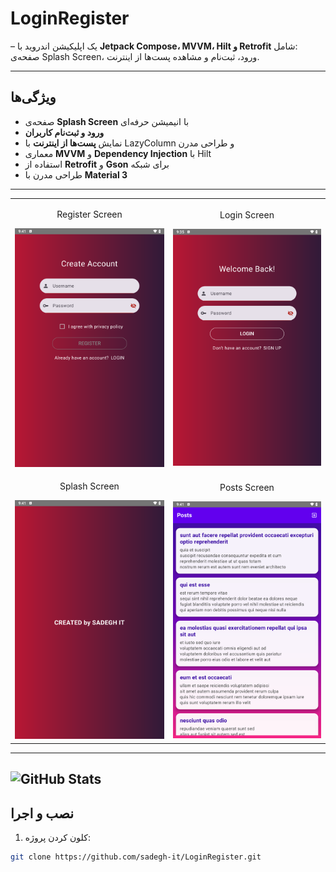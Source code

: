 # LoginRegister

 – یک اپلیکیشن اندروید با **Jetpack Compose، MVVM، Hilt و Retrofit** شامل:  
صفحه‌ی Splash Screen، ورود، ثبت‌نام و مشاهده پست‌ها از اینترنت.  

---

## ویژگی‌ها

- صفحه‌ی **Splash Screen** با انیمیشن حرفه‌ای  
- **ورود و ثبت‌نام کاربران**  
- نمایش **پست‌ها از اینترنت** با LazyColumn و طراحی مدرن  
- معماری **MVVM** و **Dependency Injection** با Hilt  
- استفاده از **Retrofit** و **Gson** برای شبکه  
- طراحی مدرن با **Material 3**

---
<table>
  <tr>
    <td>
      <p align="center">Register Screen</p>
      <img src="screenshots/register.png" width="300">
    </td>
    <td>
      <p align="center">Login Screen</p>
      <img src="screenshots/login.png" width="300">
    </td>
  </tr>
  <tr>
    <td>
      <p align="center">Splash Screen</p>
      <img src="screenshots/splash.png" width="300">
    </td>
    <td>
      <p align="center">Posts Screen</p>
      <img src="screenshots/posts.png" width="300">
    </td>
  </tr>
</table>






---
  ![GitHub Stats](https://github-readme-stats.vercel.app/api?username=sadegh-it)
---
## نصب و اجرا

1. کلون کردن پروژه:
```bash
git clone https://github.com/sadegh-it/LoginRegister.git
